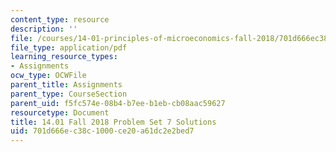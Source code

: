 ```yaml
---
content_type: resource
description: ''
file: /courses/14-01-principles-of-microeconomics-fall-2018/701d666ec38c1000ce20a61dc2e2bed7_MIT14_01F18_pset7sol.pdf
file_type: application/pdf
learning_resource_types:
- Assignments
ocw_type: OCWFile
parent_title: Assignments
parent_type: CourseSection
parent_uid: f5fc574e-08b4-b7ee-b1eb-cb08aac59627
resourcetype: Document
title: 14.01 Fall 2018 Problem Set 7 Solutions
uid: 701d666e-c38c-1000-ce20-a61dc2e2bed7
---
```


